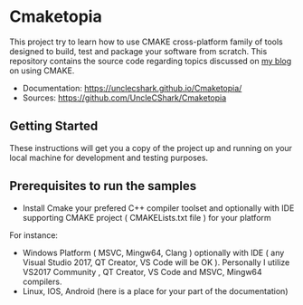 # Cmaketopia

This project try to learn how to use CMAKE cross-platform family of tools designed to build, test and package your software from scratch. This repository contains the source code regarding topics discussed on [my blog](https://unclecshark.github.io/) on using CMAKE.

* Documentation:    https://unclecshark.github.io/Cmaketopia/
* Sources:          https://github.com/UncleCShark/Cmaketopia

## Getting Started

These instructions will get you a copy of the project up and running on your local machine for development and testing purposes.

## Prerequisites to run the samples

* Install Cmake your prefered C++ compiler toolset and optionally with IDE supporting CMAKE project (
  CMAKELists.txt file ) for your platform

For instance:

* Windows Platform ( MSVC, Mingw64, Clang ) optionally with IDE ( any Visual Studio 2017, QT Creator, VS     Code will be OK ). Personally I utilize VS2017 Community , QT Creator, VS Code and MSVC, Mingw64           compilers.
* Linux, IOS, Android (here is a place for your part of the documentation)
